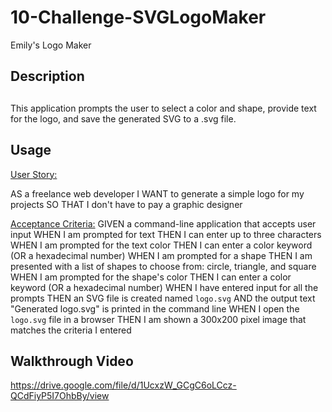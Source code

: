 # 10-Challenge-SVGLogoMaker
Emily's Logo Maker

## Description
##

This application prompts the user to select a color and shape, provide text for the logo, and save the generated SVG to a .svg file.

## Usage
<u>User Story: </u>

AS a freelance web developer
I WANT to generate a simple logo for my projects
SO THAT I don't have to pay a graphic designer

<u>Acceptance Criteria:</u>
GIVEN a command-line application that accepts user input
WHEN I am prompted for text
THEN I can enter up to three characters
WHEN I am prompted for the text color
THEN I can enter a color keyword (OR a hexadecimal number)
WHEN I am prompted for a shape
THEN I am presented with a list of shapes to choose from: circle, triangle, and square
WHEN I am prompted for the shape's color
THEN I can enter a color keyword (OR a hexadecimal number)
WHEN I have entered input for all the prompts
THEN an SVG file is created named `logo.svg`
AND the output text "Generated logo.svg" is printed in the command line
WHEN I open the `logo.svg` file in a browser
THEN I am shown a 300x200 pixel image that matches the criteria I entered

## Walkthrough Video
https://drive.google.com/file/d/1UcxzW_GCgC6oLCcz-QCdFiyP5I7OhbBy/view 